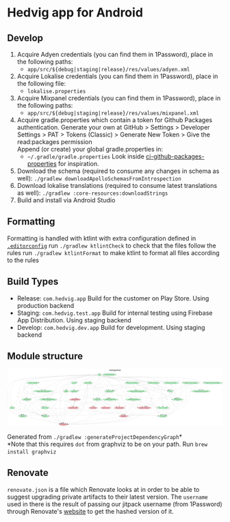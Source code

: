 # Hedvig app for Android

## Develop

1. Acquire Adyen credentials (you can find them in 1Password), place in the following paths:
    - `app/src/${debug|staging|release}/res/values/adyen.xml`
2. Acquire Lokalise credentials (you can find them in 1Password), place in the following file:
    - `lokalise.properties`
3. Acquire Mixpanel credentials (you can find them in 1Password), place in the following paths:
    - `app/src/${debug|staging|release}/res/values/mixpanel.xml`
4. Acquire gradle.properties which contain a token for Github Packages authentication. 
   Generate your own at GitHub > Settings > Developer Settings > PAT > Tokens (Classic) > Generate New Token > Give the read:packages permission    
   Append (or create) your global gradle.properties in:
    - `~/.gradle/gradle.properties`
   Look inside [ci-github-packages-properties](scripts/ci-github-packages-properties.sh) for inspiration.
5. Download the schema (required to consume any changes in schema as well):
    `./gradlew downloadApolloSchemasFromIntrospection`
6. Download lokalise translations (required to consume latest translations as well):
    `./gradlew :core-resources:downloadStrings`
7. Build and install via Android Studio

## Formatting

Formatting is handled with ktlint with extra configuration defined in [`.editorconfig`](.editorconfig)
run `./gradlew ktlintCheck` to check that the files follow the rules
run `./gradlew ktlintFormat` to make ktlint to format all files according to the rules 

## Build Types

* Release: `com.hedvig.app` Build for the customer on Play Store. Using production backend
* Staging: `com.hedvig.test.app` Build for internal testing using Firebase App Distribution. Using staging backend
* Develop: `com.hedvig.dev.app` Build for development. Using staging backend

## Module structure

![Module graph](misc/images/modularization-graph.png "Image showing the module dependencies graph")

Generated from `./gradlew :generateProjectDependencyGraph`*\
*Note that this requires `dot` from graphviz to be on your path. Run `brew install graphviz`

## Renovate

`renovate.json` is a file which Renovate looks at in order to be able to suggest upgrading private artifacts to their latest version.
The `username` used in there is the result of passing our jitpack username (from 1Password) through Renovate's [website](https://app.renovatebot.com/encrypt) to get the hashed version of it.
